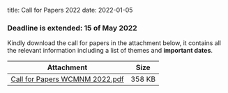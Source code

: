 title: Call for Papers 2022
date: 2022-01-05
 
### Deadline is extended: 15 of May 2022

Kindly download the call for papers in the attachment below, it contains all the relevant information including a list of themes and **important dates**.

| Attachment | Size |
|---|---|
|<a href="/files/Second Call for Papers WCMNM 2022.pdf">Call for Papers WCMNM 2022.pdf</a> | 358 KB |

